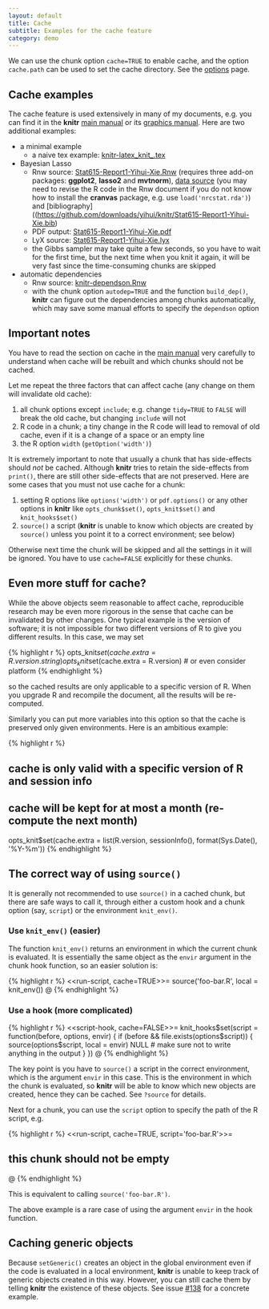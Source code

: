 ```yaml
---
layout: default
title: Cache
subtitle: Examples for the cache feature
category: demo
---
```


We can use the chunk option `cache=TRUE` to enable cache, and the option `cache.path` can be used to set the cache directory. See the [options](/knitr/options) page.

## Cache examples

The cache feature is used extensively in many of my documents, e.g. you can find it in the **knitr** [main manual](http://yihui.name/knitr/demo/manual/) or its [graphics manual](http://yihui.name/knitr/demo/graphics/). Here are two additional examples:

- a minimal example
  - a naive tex example: [knitr-latex\_knit\_.tex](https://github.com/yihui/knitr/blob/master/inst/examples/knitr-latex_knit_.tex)
- Bayesian Lasso
  - Rnw source: [Stat615-Report1-Yihui-Xie.Rnw](https://github.com/downloads/yihui/knitr/Stat615-Report1-Yihui-Xie.Rnw) (requires three add-on packages: **ggplot2**, **lasso2** and **mvtnorm**),  [data source](https://github.com/ggobi/cranvas/raw/2c34d81c29369b29c281206c9733fbc7c19509b4/data/nrcstat.rda) (you may need to revise the R code in the Rnw document if you do not know how to install the **cranvas** package, e.g. use `load('nrcstat.rda')`) and [bibliography]((https://github.com/downloads/yihui/knitr/Stat615-Report1-Yihui-Xie.bib)
  - PDF output: [Stat615-Report1-Yihui-Xie.pdf](https://github.com/downloads/yihui/knitr/Stat615-Report1-Yihui-Xie.pdf)
  - LyX source: [Stat615-Report1-Yihui-Xie.lyx](https://github.com/downloads/yihui/knitr/Stat615-Report1-Yihui-Xie.lyx)
  - the Gibbs sampler may take quite a few seconds, so you have to wait for the first time, but the next time when you knit it again, it will be very fast since the time-consuming chunks are skipped
- automatic dependencies
  - Rnw source: [knitr-dependson.Rnw](https://gist.github.com/1975272)
  - with the chunk option `autodep=TRUE` and the function `build_dep()`, **knitr** can figure out the dependencies among chunks automatically, which may save some manual efforts to specify the `dependson` option

## Important notes

You have to read the section on cache in the [main manual](https://github.com/downloads/yihui/knitr/knitr-manual.pdf) very carefully to understand when cache will be rebuilt and which chunks should not be cached.

Let me repeat the three factors that can affect cache (any change on them will invalidate old cache):

1. all chunk options except `include`; e.g. change `tidy=TRUE` to `FALSE` will break the old cache, but changing `include` will not
1. R code in a chunk; a tiny change in the R code will lead to removal of old cache, even if it is a change of a space or an empty line
1. the R option `width` (`getOption('width')`)

It is extremely important to note that usually a chunk that has side-effects should _not_ be cached. Although **knitr** tries to retain the side-effects from `print()`, there are still other side-effects that are not preserved. Here are some cases that you must not use cache for a chunk:

1. setting R options like `options('width')` or `pdf.options()` or any other options in **knitr** like `opts_chunk$set()`, `opts_knit$set()` and `knit_hooks$set()`
3. `source()` a script (**knitr** is unable to know which objects are created by `source()` unless you point it to a correct environment; see below)

Otherwise next time the chunk will be skipped and all the settings in it will be ignored. You have to use `cache=FALSE` explicitly for these chunks.

## Even more stuff for cache?

While the above objects seem reasonable to affect cache, reproducible research may be even more rigorous in the sense that cache can be invalidated by other changes. One typical example is the version of software; it is not impossible for two different versions of R to give you different results. In this case, we may set

{% highlight r %}
opts_knit$set(cache.extra = R.version.string)
opts_knit$set(cache.extra = R.version) # or even consider platform
{% endhighlight %}

so the cached results are only applicable to a specific version of R. When you upgrade R and recompile the document, all the results will be re-computed.

Similarly you can put more variables into this option so that the cache is preserved only given environments. Here is an ambitious example:

{% highlight r %}
## cache is only valid with a specific version of R and session info
## cache will be kept for at most a month (re-compute the next month)
opts_knit$set(cache.extra = list(R.version, sessionInfo(), format(Sys.Date(), '%Y-%m'))
{% endhighlight %}

## The correct way of using `source()`

It is generally not recommended to use `source()` in a cached chunk, but there are safe ways to call it, through either a custom hook and a chunk option (say, `script`) or the environment `knit_env()`.

### Use `knit_env()` (easier)

The function `knit_env()` returns an environment in which the current chunk is evaluated. It is essentially the same object as the `envir` argument in the chunk hook function, so an easier solution is:

{% highlight r %}
<<run-script, cache=TRUE>>=
source('foo-bar.R', local = knit_env())
@
{% endhighlight %}

### Use a hook (more complicated)

{% highlight r %}
<<script-hook, cache=FALSE>>=
knit_hooks$set(script = function(before, options, envir) {
    if (before && file.exists(options$script)) {
        source(options$script, local = envir)
        NULL # make sure not to write anything in the output
    }
})
@
{% endhighlight %}

The key point is you have to `source()` a script in the correct environment, which is the argument `envir` in this case. This is the environment in which the chunk is evaluated, so **knitr** will be able to know which new objects are created, hence they can be cached. See `?source` for details.

Next for a chunk, you can use the `script` option to specify the path of the R script, e.g.

{% highlight r %}
<<run-script, cache=TRUE, script='foo-bar.R'>>=
## this chunk should not be empty
@
{% endhighlight %}

This is equivalent to calling `source('foo-bar.R')`.

The above example is a rare case of using the argument `envir` in the hook function.

## Caching generic objects

Because `setGeneric()` creates an object in the global environment even if the code is evaluated in a local environment, **knitr** is unable to keep track of generic objects created in this way. However, you can still cache them by telling **knitr** the existence of these objects. See issue [#138](https://github.com/yihui/knitr/issues/138) for a concrete example.
